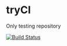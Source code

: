 # tryCI
Only testing repository

[![Build Status](https://travis-ci.org/OlegMoiseev/tryCI.svg?branch=master)](https://travis-ci.org/OlegMoiseev/tryCI)

